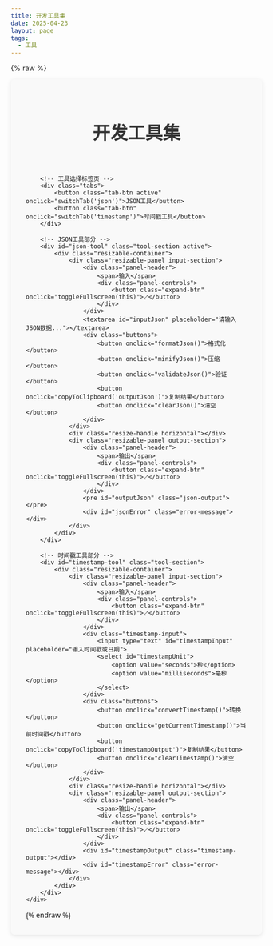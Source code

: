 ```yaml
---
title: 开发工具集
date: 2025-04-23
layout: page
tags:
  - 工具
---
```


{% raw %}
<div class="dev-tools">
    <div class="container">
        <h1>开发工具集</h1>
        
        <!-- 工具选择标签页 -->
        <div class="tabs">
            <button class="tab-btn active" onclick="switchTab('json')">JSON工具</button>
            <button class="tab-btn" onclick="switchTab('timestamp')">时间戳工具</button>
        </div>

        <!-- JSON工具部分 -->
        <div id="json-tool" class="tool-section active">
            <div class="resizable-container">
                <div class="resizable-panel input-section">
                    <div class="panel-header">
                        <span>输入</span>
                        <div class="panel-controls">
                            <button class="expand-btn" onclick="toggleFullscreen(this)">⤢</button>
                        </div>
                    </div>
                    <textarea id="inputJson" placeholder="请输入JSON数据..."></textarea>
                    <div class="buttons">
                        <button onclick="formatJson()">格式化</button>
                        <button onclick="minifyJson()">压缩</button>
                        <button onclick="validateJson()">验证</button>
                        <button onclick="copyToClipboard('outputJson')">复制结果</button>
                        <button onclick="clearJson()">清空</button>
                    </div>
                </div>
                <div class="resize-handle horizontal"></div>
                <div class="resizable-panel output-section">
                    <div class="panel-header">
                        <span>输出</span>
                        <div class="panel-controls">
                            <button class="expand-btn" onclick="toggleFullscreen(this)">⤢</button>
                        </div>
                    </div>
                    <pre id="outputJson" class="json-output"></pre>
                    <div id="jsonError" class="error-message"></div>
                </div>
            </div>
        </div>

        <!-- 时间戳工具部分 -->
        <div id="timestamp-tool" class="tool-section">
            <div class="resizable-container">
                <div class="resizable-panel input-section">
                    <div class="panel-header">
                        <span>输入</span>
                        <div class="panel-controls">
                            <button class="expand-btn" onclick="toggleFullscreen(this)">⤢</button>
                        </div>
                    </div>
                    <div class="timestamp-input">
                        <input type="text" id="timestampInput" placeholder="输入时间戳或日期">
                        <select id="timestampUnit">
                            <option value="seconds">秒</option>
                            <option value="milliseconds">毫秒</option>
                        </select>
                    </div>
                    <div class="buttons">
                        <button onclick="convertTimestamp()">转换</button>
                        <button onclick="getCurrentTimestamp()">当前时间戳</button>
                        <button onclick="copyToClipboard('timestampOutput')">复制结果</button>
                        <button onclick="clearTimestamp()">清空</button>
                    </div>
                </div>
                <div class="resize-handle horizontal"></div>
                <div class="resizable-panel output-section">
                    <div class="panel-header">
                        <span>输出</span>
                        <div class="panel-controls">
                            <button class="expand-btn" onclick="toggleFullscreen(this)">⤢</button>
                        </div>
                    </div>
                    <div id="timestampOutput" class="timestamp-output"></div>
                    <div id="timestampError" class="error-message"></div>
                </div>
            </div>
        </div>
    </div>
</div>

<style>
    .dev-tools {
        font-family: 'Segoe UI', Tahoma, Geneva, Verdana, sans-serif;
        max-width: 1200px;
        margin: 0 auto;
        padding: 30px;
        background-color: #f9f9f9;
        border-radius: 8px;
        box-shadow: 0 2px 10px rgba(0, 0, 0, 0.1);
    }
    .container {
        display: flex;
        flex-direction: column;
        gap: 25px;
    }
    h1 {
        color: #333;
        text-align: center;
        margin-bottom: 20px;
        font-size: 2.2rem;
    }
    .tabs {
        display: flex;
        gap: 15px;
        margin-bottom: 25px;
        justify-content: center;
    }
    .tab-btn {
        padding: 12px 25px;
        background-color: #f0f0f0;
        border: none;
        border-radius: 6px;
        cursor: pointer;
        transition: all 0.3s ease;
        font-size: 1rem;
        font-weight: 500;
        box-shadow: 0 1px 3px rgba(0, 0, 0, 0.1);
    }
    .tab-btn:hover {
        background-color: #e0e0e0;
        transform: translateY(-2px);
    }
    .tab-btn.active {
        background-color: #4CAF50;
        color: white;
        box-shadow: 0 4px 8px rgba(76, 175, 80, 0.3);
    }
    .tool-section {
        display: none;
        animation: fadeIn 0.5s;
    }
    @keyframes fadeIn {
        from { opacity: 0; }
        to { opacity: 1; }
    }
    .tool-section.active {
        display: block;
    }
    
    /* 可调整大小的面板样式 */
    .resizable-container {
        display: flex;
        flex-direction: column;
        height: 600px;
        border-radius: 8px;
        overflow: hidden;
        box-shadow: 0 2px 8px rgba(0, 0, 0, 0.05);
        background-color: white;
    }
    
    .resizable-panel {
        display: flex;
        flex-direction: column;
        flex: 1;
        min-height: 200px;
        position: relative;
        overflow: hidden;
        background-color: white;
    }
    
    .panel-header {
        display: flex;
        justify-content: space-between;
        align-items: center;
        padding: 10px 15px;
        background-color: #f5f5f5;
        border-bottom: 1px solid #ddd;
        font-weight: 500;
    }
    
    .panel-controls {
        display: flex;
        gap: 5px;
    }
    
    .expand-btn {
        background: none;
        border: none;
        cursor: pointer;
        font-size: 16px;
        padding: 0 5px;
        color: #555;
        box-shadow: none;
        min-width: auto;
    }
    
    .expand-btn:hover {
        background: none;
        color: #333;
        transform: none;
        box-shadow: none;
    }
    
    .resize-handle {
        background-color: #e0e0e0;
        position: relative;
        transition: background-color 0.3s;
    }
    
    .resize-handle.horizontal {
        height: 6px;
        cursor: row-resize;
    }
    
    .resize-handle.vertical {
        width: 6px;
        cursor: col-resize;
    }
    
    .resize-handle:hover, .resize-handle.active {
        background-color: #4CAF50;
    }
    
    .resize-handle::after {
        content: "";
        position: absolute;
        left: 50%;
        top: 50%;
        transform: translate(-50%, -50%);
    }
    
    .resize-handle.horizontal::after {
        width: 30px;
        height: 2px;
        background-color: #bbb;
    }
    
    .resize-handle.vertical::after {
        width: 2px;
        height: 30px;
        background-color: #bbb;
    }
    
    .fullscreen {
        position: fixed !important;
        top: 0 !important;
        left: 0 !important;
        right: 0 !important;
        bottom: 0 !important;
        width: 100% !important;
        height: 100% !important;
        z-index: 9999 !important;
        border-radius: 0 !important;
    }
    
    /* 原有样式调整 */
    .input-section, .output-section {
        padding: 0;
        box-shadow: none;
        border-radius: 0;
        gap: 0;
        flex: 1;
        display: flex;
        flex-direction: column;
    }
    
    textarea {
        flex: 1;
        width: 100%;
        height: auto;
        padding: 15px;
        border: none;
        border-radius: 0;
        resize: none;
        font-family: 'Consolas', 'Courier New', monospace;
        font-size: 1rem;
        line-height: 1.5;
    }
    
    .timestamp-input {
        padding: 15px;
        display: flex;
        gap: 15px;
    }
    
    .buttons {
        display: flex;
        flex-wrap: wrap;
        gap: 10px;
        padding: 15px;
        background-color: #f9f9f9;
        border-top: 1px solid #eee;
    }
    
    .json-output {
        flex: 1;
        background-color: #f9f9f9;
        padding: 15px;
        border-radius: 0;
        white-space: pre-wrap;
        font-family: 'Consolas', 'Courier New', monospace;
        overflow-y: auto;
        border: none;
        font-size: 1rem;
        line-height: 1.5;
        margin: 0;
    }
    
    .timestamp-output {
        flex: 1;
        padding: 15px;
        background-color: #f9f9f9;
        border-radius: 0;
        font-family: 'Consolas', 'Courier New', monospace;
        overflow-y: auto;
        border: none;
    }
    
    .error-message {
        margin: 0;
        padding: 10px 15px;
        border-radius: 0;
        border-left: none;
        background-color: #ffebee;
        color: #e53935;
    }
</style>

<script>
    // 标签页切换
    function switchTab(tool) {
        document.querySelectorAll('.tool-section').forEach(section => {
            section.classList.remove('active');
        });
        document.querySelectorAll('.tab-btn').forEach(btn => {
            btn.classList.remove('active');
        });
        document.getElementById(tool + '-tool').classList.add('active');
        document.querySelector(`.tab-btn[onclick="switchTab('${tool}')"]`).classList.add('active');
    }

    // JSON工具函数
    function formatJson() {
        try {
            const input = document.getElementById('inputJson').value;
            if (!input.trim()) {
                showError('jsonError', '请输入JSON数据');
                return;
            }
            const parsed = JSON.parse(input);
            const formatted = JSON.stringify(parsed, null, 2);
            const output = document.getElementById('outputJson');
            output.textContent = formatted;
            hljs.highlightElement(output);
            hideError('jsonError');
        } catch (e) {
            showError('jsonError', '无效的JSON格式: ' + e.message);
        }
    }

    function minifyJson() {
        try {
            const input = document.getElementById('inputJson').value;
            if (!input.trim()) {
                showError('jsonError', '请输入JSON数据');
                return;
            }
            const parsed = JSON.parse(input);
            const minified = JSON.stringify(parsed);
            const output = document.getElementById('outputJson');
            output.textContent = minified;
            hljs.highlightElement(output);
            hideError('jsonError');
        } catch (e) {
            showError('jsonError', '无效的JSON格式: ' + e.message);
        }
    }

    function validateJson() {
        try {
            const input = document.getElementById('inputJson').value;
            if (!input.trim()) {
                showError('jsonError', '请输入JSON数据');
                return;
            }
            JSON.parse(input);
            const output = document.getElementById('outputJson');
            output.textContent = 'JSON格式有效！';
            hideError('jsonError');
        } catch (e) {
            showError('jsonError', '无效的JSON格式: ' + e.message);
        }
    }

    function clearJson() {
        document.getElementById('inputJson').value = '';
        document.getElementById('outputJson').textContent = '';
        hideError('jsonError');
    }

    // 时间戳工具函数
    function convertTimestamp() {
    try {
        const input = document.getElementById('timestampInput').value;
        const unit = document.getElementById('timestampUnit').value;
        if (!input.trim()) {
            showError('timestampError', '请输入时间戳或日期');
            return;
        }

        let date;
        if (/^\d+$/.test(input)) {
            // 输入是时间戳
            const timestamp = unit === 'seconds' ? parseInt(input) * 1000 : parseInt(input);
            date = new Date(timestamp);
        } else {
            // 尝试多种日期格式
            const formats = [
                input, // 原始输入
                input.replace(/\//g, '-'), // 将斜杠替换为横杠
                input.replace(/(\d{4})\/(\d{1,2})\/(\d{1,2})/, '$1-$2-$3'), // 处理 2025/4/23 格式
                input.replace(/(\d{4})\/(\d{1,2})\/(\d{1,2})\s+(\d{1,2}):(\d{1,2}):(\d{1,2})/, '$1-$2-$3 $4:$5:$6'), // 处理完整时间格式
                // 添加对 2025/4/23 11:55:02 格式的直接支持
                input.replace(/(\d{4})\/(\d{1,2})\/(\d{1,2})\s+(\d{1,2}):(\d{1,2}):(\d{1,2})/, '$1-$2-$3T$4:$5:$6')
            ];

            let validDate = null;
            for (const format of formats) {
                date = new Date(format);
                if (!isNaN(date.getTime())) {
                    validDate = date;
                    break;
                }
            }

            if (!validDate) {
                // 尝试手动解析日期
                const dateMatch = input.match(/(\d{4})\/(\d{1,2})\/(\d{1,2})\s+(\d{1,2}):(\d{1,2}):(\d{1,2})/);
                if (dateMatch) {
                    const [_, year, month, day, hour, minute, second] = dateMatch;
                    date = new Date(year, month - 1, day, hour, minute, second);
                    if (!isNaN(date.getTime())) {
                        validDate = date;
                    }
                }
            }

            if (!validDate) {
                throw new Error('无法识别的日期格式');
            }
            date = validDate;
        }

        if (isNaN(date.getTime())) {
            throw new Error('无效的日期格式');
        }

        const output = document.getElementById('timestampOutput');
        output.innerHTML = `
            <div>本地时间: ${date.toLocaleString()}</div>
            <div>UTC时间: ${date.toUTCString()}</div>
            <div>时间戳(秒): ${Math.floor(date.getTime() / 1000)}</div>
            <div>时间戳(毫秒): ${date.getTime()}</div>
            <div>ISO格式: ${date.toISOString()}</div>
        `;
        hideError('timestampError');
    } catch (e) {
        showError('timestampError', '转换失败: ' + e.message);
    }
}

    function getCurrentTimestamp() {
        const now = new Date();
        document.getElementById('timestampInput').value = Math.floor(now.getTime() / 1000);
        convertTimestamp();
    }

    function clearTimestamp() {
        document.getElementById('timestampInput').value = '';
        document.getElementById('timestampOutput').innerHTML = '';
        hideError('timestampError');
    }

    // 通用函数
    function copyToClipboard(elementId) {
        const element = document.getElementById(elementId);
        const text = element.textContent || element.innerText;
        navigator.clipboard.writeText(text).then(() => {
            alert('已复制到剪贴板！');
        }).catch(() => {
            // 兼容旧浏览器
            const textarea = document.createElement('textarea');
            textarea.value = text;
            document.body.appendChild(textarea);
            textarea.select();
            document.execCommand('copy');
            document.body.removeChild(textarea);
            alert('已复制到剪贴板！');
        });
    }

    function showError(elementId, message) {
        const errorDiv = document.getElementById(elementId);
        errorDiv.textContent = message;
        errorDiv.style.display = 'block';
    }

    function hideError(elementId) {
        document.getElementById(elementId).style.display = 'none';
    }
    
    // 拖拽调整大小功能
    document.addEventListener('DOMContentLoaded', function() {
        initResizableHandles();
    });
    
    function initResizableHandles() {
        const resizeHandles = document.querySelectorAll('.resize-handle');
        
        resizeHandles.forEach(handle => {
            handle.addEventListener('mousedown', function(e) {
                e.preventDefault();
                handle.classList.add('active');
                
                const isHorizontal = handle.classList.contains('horizontal');
                const container = handle.parentElement;
                const panels = Array.from(container.querySelectorAll('.resizable-panel'));
                const index = Array.from(container.children).indexOf(handle);
                const prevPanel = panels[Math.floor(index / 2)];
                const nextPanel = panels[Math.ceil(index / 2)];
                
                const startPos = isHorizontal ? e.clientY : e.clientX;
                const prevPanelSize = isHorizontal ? prevPanel.offsetHeight : prevPanel.offsetWidth;
                const nextPanelSize = isHorizontal ? nextPanel.offsetHeight : nextPanel.offsetWidth;
                
                function onMouseMove(e) {
                    const currentPos = isHorizontal ? e.clientY : e.clientX;
                    const diff = currentPos - startPos;
                    
                    if (isHorizontal) {
                        prevPanel.style.height = `${prevPanelSize + diff}px`;
                        nextPanel.style.height = `${nextPanelSize - diff}px`;
                    } else {
                        prevPanel.style.width = `${prevPanelSize + diff}px`;
                        nextPanel.style.width = `${nextPanelSize - diff}px`;
                    }
                }
                
                function onMouseUp() {
                    handle.classList.remove('active');
                    document.removeEventListener('mousemove', onMouseMove);
                    document.removeEventListener('mouseup', onMouseUp);
                }
                
                document.addEventListener('mousemove', onMouseMove);
                document.addEventListener('mouseup', onMouseUp);
            });
        });
    }
    
    // 全屏切换功能
    function toggleFullscreen(btn) {
        const panel = btn.closest('.resizable-panel');
        panel.classList.toggle('fullscreen');
        
        if (panel.classList.contains('fullscreen')) {
            btn.textContent = '⤓';
            document.body.style.overflow = 'hidden';
        } else {
            btn.textContent = '⤢';
            document.body.style.overflow = '';
        }
    }
</script>


<script src="https://cdnjs.cloudflare.com/ajax/libs/highlight.js/11.7.0/highlight.min.js"></script>
<link rel="stylesheet" href="https://cdnjs.cloudflare.com/ajax/libs/highlight.js/11.7.0/styles/default.min.css">
{% endraw %}

